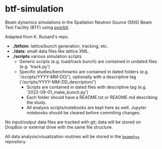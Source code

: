 # btf-simulation

Beam dynamics simulations in the Spallation Neutron Source (SNS) Beam Test Facility (BTF) using [pyorbit](https://github.com/PyORBIT-Collaboration/py-orbit).

Adapted from K. Ruisard's repo.

* **./btfsim**: lattice/bunch generation, tracking, etc.
* **./data**: small data files like lattice XML.
* **./scripts** various simulation scripts
    * Generic scripts (e.g. load/track bunch) are contained in undated files (e.g. 'track.py')
    * Specific studies/benchmarks are contained in dated folders (e.g. '/scripts/YYYY-MM-DD/'), optionally with a descriptive tag ('/scripts/YYYY-MM-DD_description/')
        * Scripts are contained in dated files with descriptive tag (e.g. '2022-09-01_make_bunch.py')
        * Each folder should have a README.txt or README.md describing the study.
        * All analysis scripts/notebooks are kept here as well. Jupyter notebooks should be cleared before commiting changes.

No input/output data files are tracked with git; data will be stored on DropBox or external drive with the same file structure.
        
All data analysis/visualization routines will be stored in the [`beamphys`](https://github.com/austin-hoover/beamphys) repository. 
